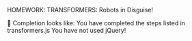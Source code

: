 HOMEWORK: TRANSFORMERS: Robots in Disguise!


🚀 Completion looks like:
You have completed the steps listed in transformers.js
You have not used jQuery!